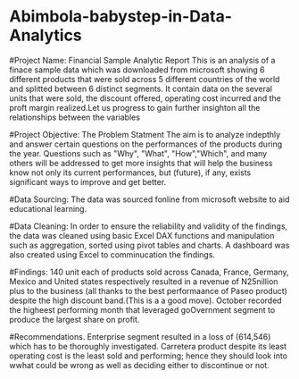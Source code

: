 # Abimbola-babystep-in-Data-Analytics


#Project Name: Financial Sample Analytic Report
This is an analysis of a finace sample data which was downloaded from microsoft showing 6 different products that were sold across 5 different countries of the world and splitted between 6 distinct segments. It contain data on the several units that were sold, the discount offered, operating cost incurred and the proft margin realized.Let us progress to gain further insighton all the relationships between the variables


#Project Objective: The Problem Statment
The aim is to analyze indepthly and answer certain questions on the performances of the products during the year. Questions such as "Why", "What", "How","Which", and many others will be addressed to get more insights that will help the business know not only its current performances,  but (future), if any, exists significant ways to improve and get better. 


#Data Sourcing:  The data was sourced fonline from microsoft website to aid educational learning.


#Data Cleaning: In order to ensure the reliability and validity of the findings, the data was cleaned using basic Excel DAX functions and manipulation such as aggregation, sorted using pivot tables and charts. A dashboard was also created using Excel to comminucation the findings.


#Findings:
140 unit each of products sold across Canada, France, Germany, Mexico and United states respectively resulted in  a revenue of N25nillion plus to the business (all thanks to the best performaance of Paseo product) despite the high discount band.(This is a a good move). October recorded the higheest performing month that leveraged goOvernment segment to produce the largest share on profit.


#Recommendations.
Enterprise segment resulted in a loss of (614,546) which has to be thoroughly investigated.
Carretera product despite its least operating cost is the least sold and performing; hence they should look into wwhat could be wrong as well as deciding either to discontinue or not.

